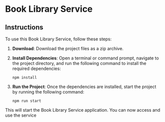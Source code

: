 # Book Library Service

## Instructions

To use this Book Library Service, follow these steps:

1. **Download**: Download the project files as a zip archive.
   
2. **Install Dependencies**: Open a terminal or command prompt, navigate to the project directory, and run the following command to install the required dependencies:
   
    ```
    npm install
    ```
   
3. **Run the Project**: Once the dependencies are installed, start the project by running the following command:
   
    ```
    npm run start
    ```

This will start the Book Library Service application. You can now access and use the service 

